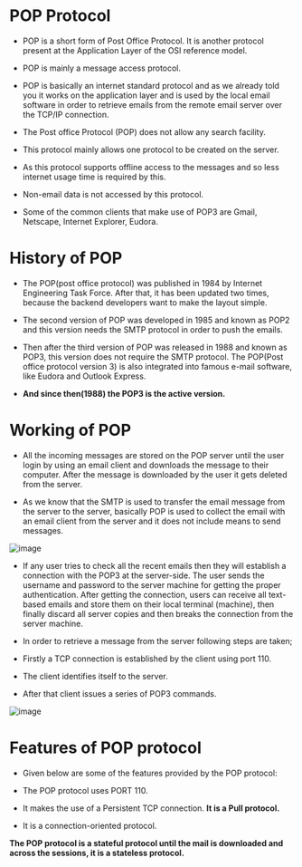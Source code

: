 # POP Protocol

* POP is a short form of Post Office Protocol. It is another protocol present at the Application Layer of the OSI reference model.

* POP is mainly a message access protocol.

* POP is basically an internet standard protocol and as we already told you it works on the application layer and is used by the local email software in order to retrieve emails from the remote email server over the TCP/IP connection.

* The Post office Protocol (POP) does not allow any search facility.

* This protocol mainly allows one protocol to be created on the server.

* As this protocol supports offline access to the messages and so less internet usage time is required by this.

* Non-email data is not accessed by this protocol.

* Some of the common clients that make use of POP3 are Gmail, Netscape, Internet Explorer, Eudora.

# History of POP

* The POP(post office protocol) was published in 1984 by Internet Engineering Task Force. After that, it has been updated two times, because the backend developers want to make the layout simple.

* The second version of POP was developed in 1985 and known as POP2 and this version needs the SMTP protocol in order to push the emails.

* Then after the third version of POP was released in 1988 and known as POP3, this version does not require the SMTP protocol. The POP(Post office protocol version 3) is also integrated into famous e-mail software, like Eudora and Outlook Express.

* **And since then(1988) the POP3 is the active version.**
# Working of POP

* All the incoming messages are stored on the POP server until the user login by using an email client and downloads the message to their computer. After the message is downloaded by the user it gets deleted from the server.

* As we know that the SMTP is used to transfer the email message from the server to the server, basically POP is used to collect the email with an email client from the server and it does not include means to send messages.

![image](https://user-images.githubusercontent.com/104230071/192087483-79646994-2fe0-4ba7-b536-68a798265d9f.png)

* If any user tries to check all the recent emails then they will establish a connection with the POP3 at the server-side. The user sends the username and password to the server machine for getting the proper authentication. After getting the connection, users can receive all text-based emails and store them on their local terminal (machine), then finally discard all server copies and then breaks the connection from the server machine.

* In order to retrieve a message from the server following steps are taken;

* Firstly a TCP connection is established by the client using port 110.

* The client identifies itself to the server.

* After that client issues a series of POP3 commands.

![image](https://user-images.githubusercontent.com/104230071/192087527-84143a05-7450-41d8-967d-d4c59a08b568.png)

# Features of POP protocol

* Given below are some of the features provided by the POP protocol:

* The POP protocol uses PORT 110.

* It makes the use of a Persistent TCP connection.
**It is a Pull protocol.**

* It is a connection-oriented protocol.

**The POP protocol is a stateful protocol until the mail is downloaded and across the sessions, it is a stateless protocol.**

